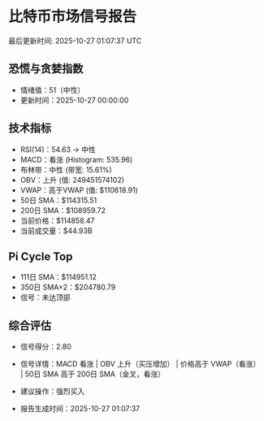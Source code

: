 # 比特币市场信号报告

最后更新时间: 2025-10-27 01:07:37 UTC

## 恐慌与贪婪指数
- 情绪值：51（中性）
- 更新时间：2025-10-27 00:00:00

## 技术指标
- RSI(14)：54.63 → 中性
- MACD：看涨 (Histogram: 535.96)
- 布林带：中性 (带宽: 15.61%)
- OBV：上升 (值: 249451574102)
- VWAP：高于VWAP (值: $110618.91)
- 50日 SMA：$114315.51
- 200日 SMA：$108959.72
- 当前价格：$114858.47
- 当前成交量：$44.93B

## Pi Cycle Top
- 111日 SMA：$114951.12
- 350日 SMA×2：$204780.79
- 信号：未达顶部

## 综合评估
- 信号得分：2.80
- 信号详情：MACD 看涨 | OBV 上升（买压增加） | 价格高于 VWAP（看涨） | 50日 SMA 高于 200日 SMA（金叉，看涨）
- 建议操作：强烈买入

- 报告生成时间：2025-10-27 01:07:37